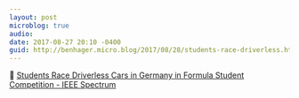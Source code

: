 ```yaml
---
layout: post
microblog: true
audio: 
date: 2017-08-27 20:10 -0400
guid: http://benhager.micro.blog/2017/08/28/students-race-driverless.html
---
```

🚗 [Students Race Driverless Cars in Germany in Formula Student Competition - IEEE Spectrum](http://spectrum.ieee.org/cars-that-think/transportation/self-driving/students-race-driverless-cars-in-germany-in-formula-student-competition)
